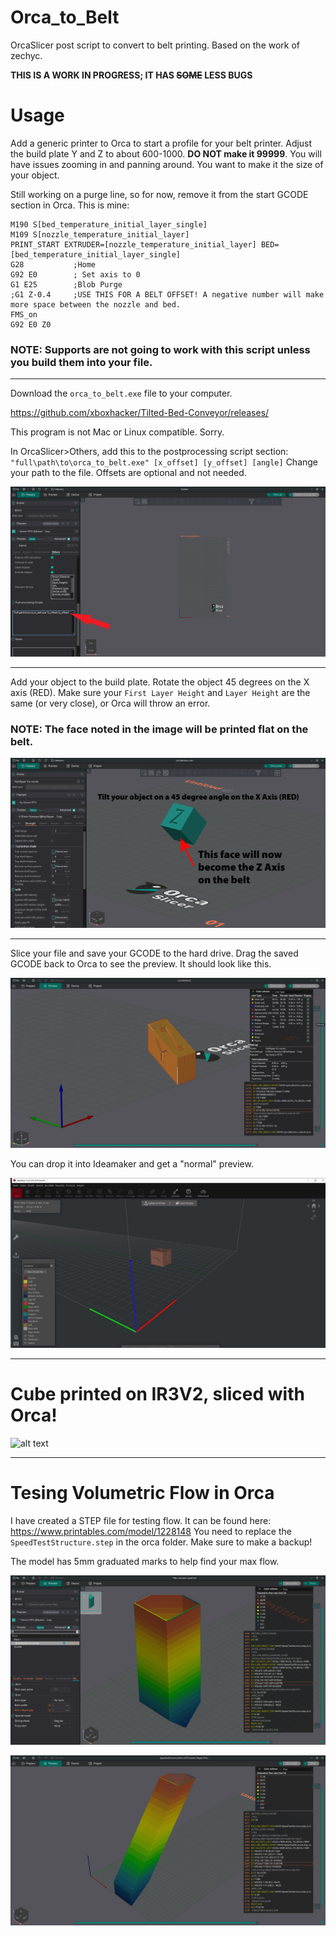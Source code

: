 # Orca_to_Belt
OrcaSlicer post script to convert to belt printing.
Based on the work of zechyc.

**THIS IS A WORK IN PROGRESS; IT HAS ~~SOME~~ LESS BUGS**

# Usage

Add a generic printer to Orca to start a profile for your belt printer. Adjust the build plate Y and Z to about 600-1000. **DO NOT make it 99999**. You will have issues zooming in and panning around. You want to make it the size of your object.

Still working on a purge line, so for now, remove it from the start GCODE section in Orca. This is mine:
```
M190 S[bed_temperature_initial_layer_single]
M109 S[nozzle_temperature_initial_layer]
PRINT_START EXTRUDER=[nozzle_temperature_initial_layer] BED=[bed_temperature_initial_layer_single]
G28           ;Home
G92 E0        ; Set axis to 0
G1 E25        ;Blob Purge
;G1 Z-0.4     ;USE THIS FOR A BELT OFFSET! A negative number will make more space between the nozzle and bed.
FMS_on
G92 E0 Z0

```

### NOTE: Supports are not going to work with this script unless you build them into your file.

---
Download the `orca_to_belt.exe` file to your computer.

https://github.com/xboxhacker/Tilted-Bed-Conveyor/releases/

This program is not Mac or Linux compatible. Sorry.


In OrcaSlicer>Others, add this to the postprocessing script section:
`"full\path\to\orca_to_belt.exe" [x_offset] [y_offset] [angle]`
Change your path to the file. Offsets are optional and not needed.

![alt text](https://github.com/xboxhacker/Tilted-Bed-Conveyor/blob/master/images/postporcessing.png)

---

 Add your object to the build plate. Rotate the object 45 degrees on the X axis (RED). Make sure your `First Layer Height` and `Layer Height` are the same (or very close), or Orca will throw an error.

### NOTE: The face noted in the image will be printed flat on the belt.
 
 ![alt text](https://github.com/xboxhacker/Tilted-Bed-Conveyor/blob/master/images/face.png)

---

 Slice your file and save your GCODE to the hard drive.
 Drag the saved GCODE back to Orca to see the preview. It should look like this.

 
 ![alt text](https://github.com/xboxhacker/Tilted-Bed-Conveyor/blob/master/images/xyz1.jpg)
 

 You can drop it into Ideamaker and get a "normal" preview.
 
![alt_text](https://github.com/xboxhacker/Tilted-Bed-Conveyor/blob/master/images/xyz2.jpg)



 ---

 
# Cube printed on IR3V2, sliced with Orca!

 ![alt text](https://github.com/xboxhacker/Tilted-Bed-Conveyor/blob/master/images/20250311_121605.jpg)


 ---

 # Tesing Volumetric Flow in Orca
I have created a STEP file for testing flow. It can be found here: https://www.printables.com/model/1228148
You need to replace the `SpeedTestStructure.step` in the orca folder. Make sure to make a backup!

The model has 5mm graduated marks to help find your max flow.

 ![alt text](https://github.com/xboxhacker/Tilted-Bed-Conveyor/blob/master/images/volumetric1.png)

![alt text](https://github.com/xboxhacker/Tilted-Bed-Conveyor/blob/master/images/volumetric2.png)

 

